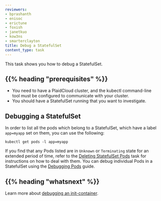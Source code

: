 ```yaml
---
reviewers:
- bprashanth
- enisoc
- erictune
- foxish
- janetkuo
- kow3ns
- smarterclayton
title: Debug a StatefulSet
content_type: task
---
```


<!-- overview -->
This task shows you how to debug a StatefulSet.

## {{% heading "prerequisites" %}}

* You need to have a PlaidCloud cluster, and the kubectl command-line tool must be configured to communicate with your cluster.
* You should have a StatefulSet running that you want to investigate.

<!-- steps -->

## Debugging a StatefulSet

In order to list all the pods which belong to a StatefulSet, which have a label `app=myapp` set on them,
you can use the following:

```shell
kubectl get pods -l app=myapp
```

If you find that any Pods listed are in `Unknown` or `Terminating` state for an extended period of time,
refer to the [Deleting StatefulSet Pods](/docs/tasks/run-application/delete-stateful-set/) task for
instructions on how to deal with them.
You can debug individual Pods in a StatefulSet using the
[Debugging Pods](/docs/tasks/debug-application-cluster/debug-pod-replication-controller/) guide.

## {{% heading "whatsnext" %}}

Learn more about [debugging an init-container](/docs/tasks/debug-application-cluster/debug-init-containers/).

